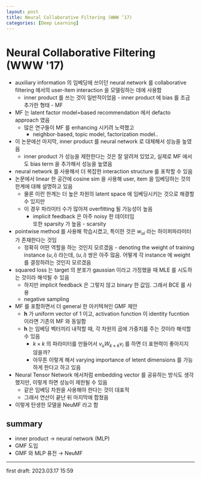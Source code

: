 ```yaml
---
layout: post
title: Neural Collaborative Filtering (WWW ‘17)
categories: [Deep Learning]
---
```


# Neural Collaborative Filtering (WWW '17)
- auxiliary information 의 임베딩에 쓰이던 neural network 를 collaborative filtering 에서의 user-item interaction 을 모델링하는 데에 사용함
  - inner product 를 쓰는 것이 일반적이었음 - inner product 에 bias 를 조금 추가한 형태 - MF
- MF 는 latent factor model=based recommendation 에서 defacto approach 였음
  - 많은 연구들이 MF 를 enhancing 시키려 노력했고
    - neighbor-based, topic model, factorization model..
- 이 논문에선 마지막, inner product 를 neural network 로 대체해서 성능을 높였음
  - inner product 가 성능을 제한한다는 것은 잘 알려져 있었고, 실제로 MF 에서도 bias term 을 추가해서 성능을 높였음
- neural network 를 사용해서 더 복잡한 interaction structure 를 포착할 수 있음
- 논문에서 linear 한 공간에 cosine sim 을 사용해 user, item 을 임베딩하는 것의 한계에 대해 설명하고 있음
  - 물론 이런 한계는 더 높은 차원의 latent space 에 임베딩시키는 것으로 해결할 수 있지만
  - 이 경우 파라미터 수가 많아져 overfitting 될 가능성이 높음
    - implicit feedback 은 아주 noisy 한 데이터임  
    또한 sparsity 가 높음 - scarsity
- pointwise method 를 사용해 학습시켰고, 특이한 것은 $w_{ui}$ 라는 하이퍼파라미터가 존재한다는 것임
  - 정확히 어떤 역할을 하는 것인지 모르겠음 - denoting the weight of training instance $(u, i)$ 라는데, $(u, i)$ 쌍은 아주 많음. 어떻게 각 instance 에 weight 를 결정하려는 것인지 모르겠음
- squared loss 는 target 의 분포가 gaussian 이라고 가정했을 때 MLE 를 시도하는 것이라 해석될 수 있음
  - 하지만 implicit feedback 은 그렇지 않고 binary 한 값임. 그래서 BCE 를 사용
  - negative sampling
- MF 를 포함하면서 더 general 한 아키텍쳐인 GMF 제안
  - $\mathbf h$ 가 uniform vector of 1 이고, activation function 이 identity fucntion 이라면 기존의 MF 와 동일함
  - $\mathbf h$ 는 임베딩 벡터끼리 내적할 때, 각 차원의 곱에 가중치를 주는 것이라 해석할 수 있음
    - $k\times k$ 의 파라미터를 만들어서 $v_u W_{k\times k} v_i$ 를 하면 더 표현력이 좋아지지 않을까?
    - 아무튼 이렇게 해서 varying importance of letent dimensions 를 가능하게 한다고 하고 있음
- Neural Tensor Network 에서처럼 embedding vector 를 공유하는 방식도 생각했지만, 이렇게 하면 성능이 제한될 수 있음
  - 같은 임베딩 차원을 사용해야 한다는 것이 대표적
  - 그래서 연산이 끝난 뒤 마지막에 합쳤음
- 이렇게 탄생한 모델을 NeuMF 라고 함

## summary
- inner product $\rightarrow$ neural network (MLP)
- GMF 도입
- GMF 와 MLP 퓨전 $\rightarrow$ NeuMF

---

first draft: 2023.03.17 15:59